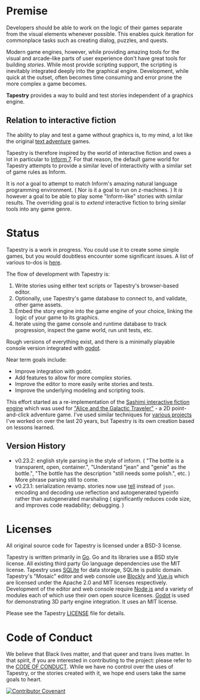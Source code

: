 

# Premise

Developers should be able to work on the logic of their games separate from the visual elements whenever possible. This enables quick iteration for commonplace tasks such as creating dialog, puzzles, and quests.

Modern game engines, however, while providing amazing tools for the visual and arcade-like parts of user experience don't have great tools for building *stories*. While most provide scripting support, the scripting is inevitably integrated deeply into the graphical engine. Development, while quick at the outset, often becomes time consuming and error prone the more complex a game becomes.

**Tapestry** provides a way to build and test stories independent of a graphics engine.

## Relation to interactive fiction

The ability to play and test a game without graphics is, to my mind, a lot like the original [text adventure](https://en.wikipedia.org/wiki/Colossal_Cave_Adventure) games. 

Tapestry is therefore inspired by the world of interactive fiction and owes a lot in particular to [Inform 7](http://inform7.com/). For that reason, the default game world for Tapestry attempts to provide a similar level of interactivity with a similar set of game rules as Inform.

It is *not* a goal to attempt to match Inform's amazing natural language programming environment. ( Nor is it a goal to run on z-machines. )  It *is* however a goal to be able to play some "Inform-like" stories with similar results. The overriding goal is to *extend* interactive fiction to bring similar tools into any game genre.

# Status

Tapestry is a work in progress. You could use it to create some simple games, but you would doubtless encounter some significant issues. A list of various to-dos is [here](https://todo.sr.ht/).

The flow of development with Tapestry is:

1. Write stories using either text scripts or Tapestry's browser-based editor.
2. Optionally, use Tapestry's game database to connect to, and validate, other game assets.
3. Embed the story engine into the game engine of your choice, linking the logic of your game to its graphics.
4. Iterate using the game console and runtime database to track progression, inspect the game world, run unit tests, etc.

Rough versions of everything exist, and there is a minimally playable console version integrated with [godot](https://godotengine.org/).

Near term goals include:

* Improve integration with godot.
* Add features to allow for more complex stories.
* Improve the editor to more easily write stories and tests.
* Improve the underlying modeling and scripting tools.

This effort started as a re-implementation of the [Sashimi interactive fiction engine](https://github.com/ionous/sashimi) which was used for ["Alice and the Galactic Traveler"](https://evermany.itch.io/alice) - a 2D point-and-click adventure game. I've used similar techniques for [various projects](https://www.linkedin.com/in/ionous/) I've worked on over the last 20 years, but Tapestry is its own creation based on lessons learned.

## Version History

- v0.23.2: english style parsing in the style of inform. ( "The bottle is a transparent, open, container.", "Understand "jean" and "genie" as the bottle.", "The bottle has the description "still needs some polish.", etc. ) More phrase parsing still to come.
- v0.23.1: serialization revamp. stories now use [tell](github.com/ionous/tell) instead of `json`. encoding and decoding use reflection and autogenerated typeinfo rather than autogenerated marshaling ( significantly reduces code size, and improves code readability; debugging. )

# Licenses

All original source code for Tapestry is licensed under a BSD-3 license.

Tapestry is written primarily in [Go](https://go.dev/). Go and its libraries use a BSD style license. All existing third party Go language dependencies use the MIT license. Tapestry uses [SQLite](https://www.sqlite.org/) for data storage, SQLite is public domain. Tapestry's "Mosaic" editor and web console use [Blockly](https://developers.google.com/blockly) and [Vue.js](https://vuejs.org/) which are licensed under the Apache 2.0 and MIT licenses respectively. Development of the editor and web console require [Node.js](https://nodejs.org/) and a variety of modules each of which use their own open source licenses. [Godot](https://godotengine.org) is used for demonstrating 3D party engine integration. It uses an MIT license.

Please see the Tapestry [LICENSE](https://git.sr.ht/~ionous/tapestry/tree/main/item/LICENSE) file for details.

# Code of Conduct

We believe that Black lives matter, and that queer and trans lives matter. In that spirit, if you are interested in contributing to the project: please refer to the [CODE OF CONDUCT](https://git.sr.ht/~ionous/tapestry/tree/main/item/CODE_OF_CONDUCT.md). While we have no control over the uses of Tapestry, or the stories created with it, we hope end users take the same goals to heart.

[![Contributor Covenant](https://img.shields.io/badge/Contributor%20Covenant-2.1-4baaaa.svg)](code_of_conduct.md) 
